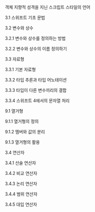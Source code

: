 객체 지향적 성격을 지닌 스크립트 스타일의 언어

3.1 스위프트 기초 문법

3.2 변수와 상수

3.2.1 변수와 상수를 정의하는 방법

3.2.2 변수와 상수의 이름 정의하기

3.3 자료형

3.3.1 기본 자료형

3.3.2 타입 추론과 타입 어노테이션

3.3.3 타입이 다른 변수끼리의 결합

3.3.4 스위프트 4에서의 문자열 처리

9.1 열거형

9.1.1 열거형의 정의

9.1.2 멤버와 값의 분리

9.1.3 열거형의 활용

3.4 연산자

3.4.1 산술 연산자

3.4.2 비교 연산자

3.4.3 논리 연산자


3.4.4 범위 연산자

3.4.5 대입 연산자
